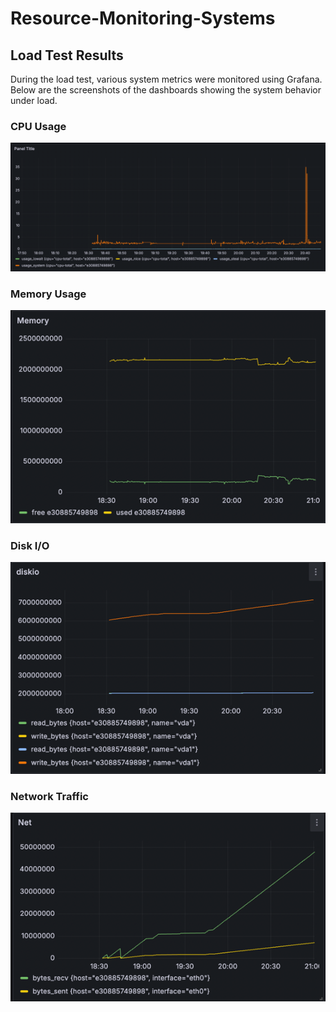 # Resource-Monitoring-Systems


## Load Test Results

During the load test, various system metrics were monitored using Grafana. Below are the screenshots of the dashboards showing the system behavior under load.

### CPU Usage
![CPU Usage](screenshots/cpu_load.png)

### Memory Usage
![Memory Usage](screenshots/memory_load.png)

### Disk I/O
![Disk I/O](screenshots/disk_io_load.png)

### Network Traffic
![Network Traffic](screenshots/network_load.png)

